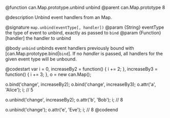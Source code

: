 @function can.Map.prototype.unbind unbind
@parent can.Map.prototype 8

@description Unbind event handlers from an Map.

@signature `map.unbind(eventType[, handler])`
@param {String} eventType the type of event to unbind, exactly as passed to `bind`
@param {Function} [handler] the handler to unbind

@body
`unbind` unbinds event handlers previously bound with [can.Map.prototype.bind|`bind`].
If no _handler_ is passed, all handlers for the given event type will be unbound.

@codestart
var i = 0,
 increaseBy2 = function() { i += 2; },
 increaseBy3 = function() { i += 3; },
 o = new can.Map();

o.bind('change', increaseBy2);
o.bind('change', increaseBy3);
o.attr('a', 'Alice');
i; // 5

o.unbind('change', increaseBy2);
o.attr('b', 'Bob');
i; // 8

o.unbind('change');
o.attr('e', 'Eve');
i; // 8
@codeend